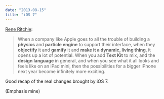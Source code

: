 ```yaml
---
date: "2013-08-15"
title: "iOS 7"
---
```


[Rene Ritchie](http://www.imore.com/wheres-bigger-iphone):

> When a company like Apple goes to all the trouble of building a **physics** and **particle engine** to support their interface, when they **objectify** it and **gamify** it and **make it a dynamic, living thing**, it opens up a lot of potential. When you add **Text Kit** to mix, and the **design language** in general, and when you see what it all looks and feels like on an iPad mini, then the possibilities for a bigger iPhone next year become infinitely more exciting.

Good recap of the real changes brought by iOS 7.

(Emphasis mine)
